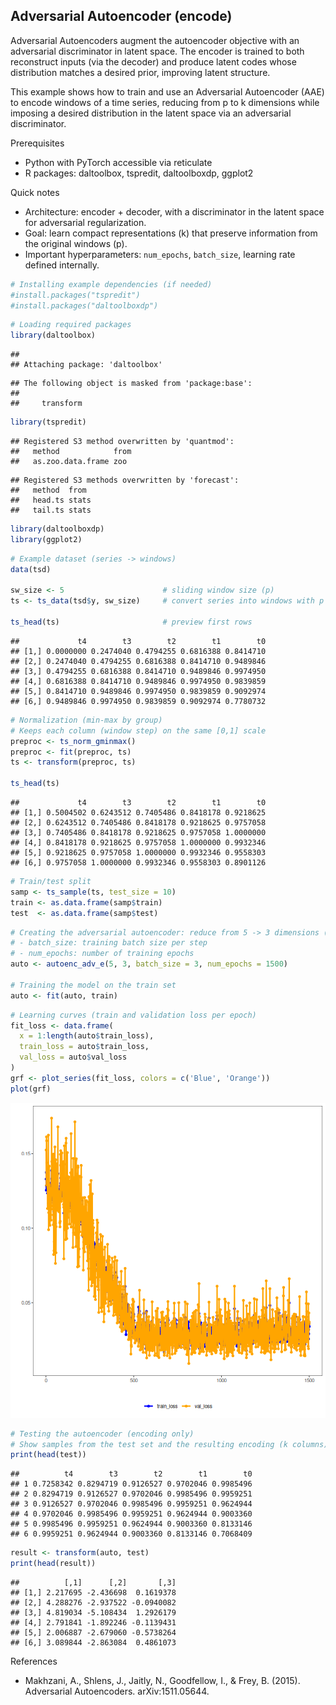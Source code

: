 ## Adversarial Autoencoder (encode)

Adversarial Autoencoders augment the autoencoder objective with an adversarial discriminator in latent space. The encoder is trained to both reconstruct inputs (via the decoder) and produce latent codes whose distribution matches a desired prior, improving latent structure.

This example shows how to train and use an Adversarial Autoencoder (AAE) to encode windows of a time series, reducing from p to k dimensions while imposing a desired distribution in the latent space via an adversarial discriminator.

Prerequisites
- Python with PyTorch accessible via reticulate
- R packages: daltoolbox, tspredit, daltoolboxdp, ggplot2

Quick notes
- Architecture: encoder + decoder, with a discriminator in the latent space for adversarial regularization.
- Goal: learn compact representations (k) that preserve information from the original windows (p).
- Important hyperparameters: `num_epochs`, `batch_size`, learning rate defined internally.


``` r
# Installing example dependencies (if needed)
#install.packages("tspredit")
#install.packages("daltoolboxdp")
```


``` r
# Loading required packages
library(daltoolbox)
```

```
## 
## Attaching package: 'daltoolbox'
```

```
## The following object is masked from 'package:base':
## 
##     transform
```

``` r
library(tspredit)
```

```
## Registered S3 method overwritten by 'quantmod':
##   method            from
##   as.zoo.data.frame zoo
```

```
## Registered S3 methods overwritten by 'forecast':
##   method  from 
##   head.ts stats
##   tail.ts stats
```

``` r
library(daltoolboxdp)
library(ggplot2)
```


``` r
# Example dataset (series -> windows)
data(tsd)

sw_size <- 5                      # sliding window size (p)
ts <- ts_data(tsd$y, sw_size)     # convert series into windows with p columns

ts_head(ts)                       # preview first rows
```

```
##             t4        t3        t2        t1        t0
## [1,] 0.0000000 0.2474040 0.4794255 0.6816388 0.8414710
## [2,] 0.2474040 0.4794255 0.6816388 0.8414710 0.9489846
## [3,] 0.4794255 0.6816388 0.8414710 0.9489846 0.9974950
## [4,] 0.6816388 0.8414710 0.9489846 0.9974950 0.9839859
## [5,] 0.8414710 0.9489846 0.9974950 0.9839859 0.9092974
## [6,] 0.9489846 0.9974950 0.9839859 0.9092974 0.7780732
```


``` r
# Normalization (min-max by group)
# Keeps each column (window step) on the same [0,1] scale
preproc <- ts_norm_gminmax()
preproc <- fit(preproc, ts)
ts <- transform(preproc, ts)

ts_head(ts)
```

```
##             t4        t3        t2        t1        t0
## [1,] 0.5004502 0.6243512 0.7405486 0.8418178 0.9218625
## [2,] 0.6243512 0.7405486 0.8418178 0.9218625 0.9757058
## [3,] 0.7405486 0.8418178 0.9218625 0.9757058 1.0000000
## [4,] 0.8418178 0.9218625 0.9757058 1.0000000 0.9932346
## [5,] 0.9218625 0.9757058 1.0000000 0.9932346 0.9558303
## [6,] 0.9757058 1.0000000 0.9932346 0.9558303 0.8901126
```


``` r
# Train/test split
samp <- ts_sample(ts, test_size = 10)
train <- as.data.frame(samp$train)
test  <- as.data.frame(samp$test)
```


``` r
# Creating the adversarial autoencoder: reduce from 5 -> 3 dimensions (p -> k)
# - batch_size: training batch size per step
# - num_epochs: number of training epochs
auto <- autoenc_adv_e(5, 3, batch_size = 3, num_epochs = 1500)

# Training the model on the train set
auto <- fit(auto, train)
```


``` r
# Learning curves (train and validation loss per epoch)
fit_loss <- data.frame(
  x = 1:length(auto$train_loss),
  train_loss = auto$train_loss,
  val_loss = auto$val_loss
)
grf <- plot_series(fit_loss, colors = c('Blue', 'Orange'))
plot(grf)
```

![plot of chunk unnamed-chunk-7](fig/autoenc_adv_e/unnamed-chunk-7-1.png)


``` r
# Testing the autoencoder (encoding only)
# Show samples from the test set and the resulting encoding (k columns)
print(head(test))
```

```
##          t4        t3        t2        t1        t0
## 1 0.7258342 0.8294719 0.9126527 0.9702046 0.9985496
## 2 0.8294719 0.9126527 0.9702046 0.9985496 0.9959251
## 3 0.9126527 0.9702046 0.9985496 0.9959251 0.9624944
## 4 0.9702046 0.9985496 0.9959251 0.9624944 0.9003360
## 5 0.9985496 0.9959251 0.9624944 0.9003360 0.8133146
## 6 0.9959251 0.9624944 0.9003360 0.8133146 0.7068409
```

``` r
result <- transform(auto, test)
print(head(result))
```

```
##          [,1]      [,2]       [,3]
## [1,] 2.217695 -2.436698  0.1619378
## [2,] 4.288276 -2.937522 -0.0940082
## [3,] 4.819034 -5.108434  1.2926179
## [4,] 2.791841 -1.892246 -0.1139431
## [5,] 2.006887 -2.679060 -0.5738264
## [6,] 3.089844 -2.863084  0.4861073
```

References
- Makhzani, A., Shlens, J., Jaitly, N., Goodfellow, I., & Frey, B. (2015). Adversarial Autoencoders. arXiv:1511.05644.
